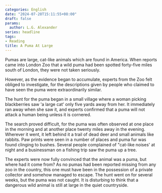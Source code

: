 ```yaml
---
categories: English
date: "2024-07-28T15:11:55+08:00"
draft: false
params:
  author: L.G. Alexander
series: headline
tags:
- Reading
title: A Puma At Large
---
```


Pumas are large, cat-like animals which are found in America. When reports came into London Zoo that a wild puma had been spotted forty-five miles south of London, they were not taken seriously.

<!--more-->

However, as the evidence began to accumulate, experts from the Zoo felt obliged to investigate, for the descriptions given by people who claimed to have seen the puma were extraordinarily similar.

The hunt for the puma began in a small village where a woman picking blackberries saw 'a large cat' only five yards away from her. It immediately ran away when she saw it, and experts confirmed that a puma will not attack a human being unless it is cornered.

The search proved difficult, for the puma was often observed at one place in the morning and at another place twenty miles away in the evening. Wherever it went, it left behind it a trail of dead deer and small animals like rabbits. Paw prints were seen in a number of places and puma fur was found clinging to bushes. Several people complained of "cat-like noises' at night and a businessman on a fishing trip saw the puma up a tree.

The experts were now fully convinced that the animal was a puma, but where had it come from? As no pumas had been reported missing from any zoo in the country, this one must have been in the possession of a private collector and somehow managed to escape. The hunt went on for several weeks, but the puma was not caught. It is disturbing to think that a dangerous wild animal is still at large in the quiet countryside.
